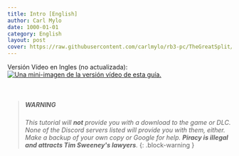 ```yaml
---
title: Intro [English]
author: Carl Mylo
date: 1000-01-01
category: English
layout: post
cover: https://raw.githubusercontent.com/carlmylo/rb3-pc/TheGreatSplit/assets/images/banners/rb3dx.png
---
```


Versión Vídeo en Ingles (no actualizada):  
[![Una mini-imagen de la versión vídeo de esta guía.](https://raw.githubusercontent.com/carlmylo/rb3-pc/TheGreatSplit/assets/images/xtra/vidthumb.jpg)](https://www.youtube.com/watch?v=sramU-Xdhrs "How to play Rock Band 3 on PC (with RPCS3) - YouTube")

<br/>

> ##### WARNING
>
> _This tutorial will **not** provide you with a download to the game or DLC. None of the Discord servers listed will provide you with them, either. Make a backup of your own copy or Google for help. **Piracy is illegal and attracts Tim Sweeney's lawyers**._
{: .block-warning  }